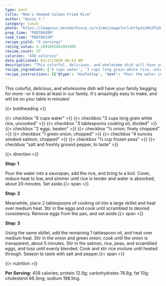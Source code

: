 ```yaml
---
type: post
title: "Mom's Smoked Salmon Fried Rice"
author: "Annie Y."
category: lunch
photo: "https://imagesvc.meredithcorp.io/v3/mm/image?url=https%3A%2F%2Fimages.media-allrecipes.com%2Fuserphotos%2F1110873.jpg"
prep_time: "P0DT0H20M"
cook_time: "P0DT0H15M"
recipe_yield: "6 servings"
rating_value: 4.1891891891891895
review_count: 37
calories: "458 calories"
date_published: 03/17/2020 08:54 AM
description: "This colorful, delicious, and wholesome dish will have your family begging for more--or it does at least in our family. It's amazingly easy to make, and will be on your table in minutes!"
recipe_ingredient: ['6 cups water', '3 cups long grain white rice, uncooked', '3 tablespoons cooking oil, divided', '2 eggs, beaten', '½ onion, finely chopped', '1 green onion, chopped', '4 ounces smoked salmon, chopped', '½ cup frozen peas', 'salt and freshly ground pepper, to taste']
recipe_instructions: [{'@type': 'HowToStep', 'text': 'Pour the water into a saucepan, add the rice, and bring to a boil. Cover, reduce heat to low, and simmer until rice is tender and water is absorbed, about 20 minutes. Set aside.\n'}, {'@type': 'HowToStep', 'text': 'Meanwhile, place 2 tablespoons of cooking oil into a large skillet and heat over medium heat. Stir in the eggs and cook until scrambled to desired consistency. Remove eggs from the pan, and set aside.\n'}, {'@type': 'HowToStep', 'text': 'Using the same skillet, add the remaining 1 tablespoon oil, and heat over medium heat. Stir in the onion and green onion; cook until the onion is transparent, about 5 minutes. Stir in the salmon, rice, peas, and scrambled eggs, and toss until evenly blended. Cook and stir rice mixture until heated through. Season to taste with salt and pepper.\n'}]
---
```


This colorful, delicious, and wholesome dish will have your family begging for more--or it does at least in our family. It's amazingly easy to make, and will be on your table in minutes! 

{{< boldheading >}}

{{< checkbox "6 cups water" >}}
{{< checkbox "3 cups long grain white rice, uncooked" >}}
{{< checkbox "3 tablespoons cooking oil, divided" >}}
{{< checkbox "2  eggs, beaten" >}}
{{< checkbox "½  onion, finely chopped" >}}
{{< checkbox "1  green onion, chopped" >}}
{{< checkbox "4 ounces smoked salmon, chopped" >}}
{{< checkbox "½ cup frozen peas" >}}
{{< checkbox "salt and freshly ground pepper, to taste" >}}


{{< direction >}}

**Step: 1**

Pour the water into a saucepan, add the rice, and bring to a boil. Cover, reduce heat to low, and simmer until rice is tender and water is absorbed, about 20 minutes. Set aside.{{< span >}}

**Step: 2**

Meanwhile, place 2 tablespoons of cooking oil into a large skillet and heat over medium heat. Stir in the eggs and cook until scrambled to desired consistency. Remove eggs from the pan, and set aside.{{< span >}}

**Step: 3**

Using the same skillet, add the remaining 1 tablespoon oil, and heat over medium heat. Stir in the onion and green onion; cook until the onion is transparent, about 5 minutes. Stir in the salmon, rice, peas, and scrambled eggs, and toss until evenly blended. Cook and stir rice mixture until heated through. Season to taste with salt and pepper.{{< span >}}

{{< nutrition >}}

**Per Serving:** 458 calories; protein 12.9g; carbohydrates 76.8g; fat 10g; cholesterol 66.3mg; sodium 198.1mg.